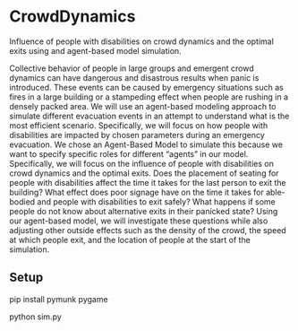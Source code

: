 # CrowdDynamics
 Influence of people with disabilities on crowd dynamics and the optimal exits using and agent-based model simulation.

Collective behavior of people in large groups and emergent crowd dynamics can have dangerous and disastrous results when panic is introduced. These events can be caused by emergency situations such as fires in a large building or a stampeding effect when people are rushing in a densely packed area. We will use an agent-based modeling approach to simulate different evacuation events in an attempt to understand what is the most efficient scenario. Specifically, we will focus on how people with disabilities are impacted by chosen parameters during an emergency evacuation. We chose an Agent-Based Model to simulate this because we want to specify specific roles for different “agents” in our model. Specifically, we will focus on the influence of people with disabilities on crowd dynamics and the optimal exits. Does the placement of seating for people with disabilities affect the time it takes for the last person to exit the building? What effect does poor signage have on the time it takes for able-bodied and people with disabilities to exit safely? What happens if some people do not know about alternative exits in their panicked state? Using our agent-based model, we will investigate these questions while also adjusting other outside effects such as the density of the crowd, the speed at which people exit, and the location of people at the start of the simulation.

## Setup
pip install pymunk pygame  

python sim.py 

